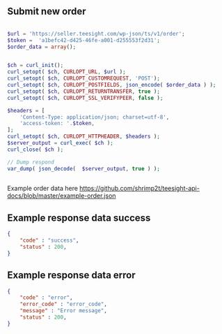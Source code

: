 ## Submit new order

```php

$url = 'https://seller.teesight.com/wp-json/ts/v1/order';
$token =  'a1befc42-d425-46fe-a001-d255553f2d31';
$order_data = array();


$ch = curl_init();
curl_setopt( $ch, CURLOPT_URL, $url );
curl_setopt( $ch, CURLOPT_CUSTOMREQUEST, 'POST');
curl_setopt( $ch, CURLOPT_POSTFIELDS, json_encode( $order_data ) );
curl_setopt( $ch, CURLOPT_RETURNTRANSFER, true );
curl_setopt( $ch, CURLOPT_SSL_VERIFYPEER, false );

$headers = [
	'Content-Type: application/json; charset=utf-8',
	'access-token: '.$token,
];
curl_setopt( $ch, CURLOPT_HTTPHEADER, $headers );
$server_output = curl_exec( $ch );
curl_close( $ch );

// Dump respond
var_dump( json_decode(  $server_output, true ) );
    
```

Example order data here https://github.com/shrimp2t/teesight-api-docs/blob/master/example-order.json


## Example response data success

```json
{
	"code" : "success",
	"status" : 200,
}
```


## Example response data error
```json
{
	"code" : "error",
	"error_code" : "error_code",
	"message" : "Error message",
	"status" : 200,
}
```




